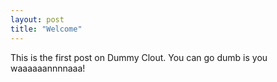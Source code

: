```yaml
---
layout: post
title: "Welcome"
---
```


This is the first post on Dummy Clout. You can go dumb is you waaaaaannnnaaa!